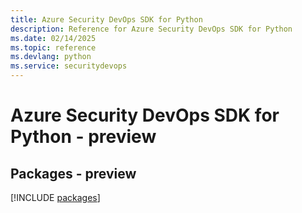 ```yaml
---
title: Azure Security DevOps SDK for Python
description: Reference for Azure Security DevOps SDK for Python
ms.date: 02/14/2025
ms.topic: reference
ms.devlang: python
ms.service: securitydevops
---
```

# Azure Security DevOps SDK for Python - preview
## Packages - preview
[!INCLUDE [packages](security-devops-index.md)]